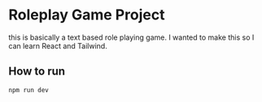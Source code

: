# Roleplay Game Project

this is basically a text based role playing game. I wanted to make this so I can learn React and Tailwind.


## How to run


```npm run dev```